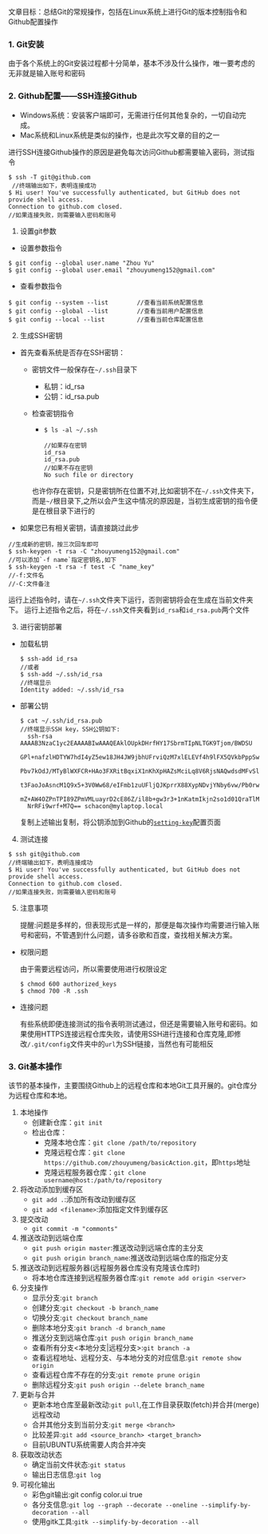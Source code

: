 文章目标：总结Git的常规操作，包括在Linux系统上进行Git的版本控制指令和Github配置操作

### 1.  Git安装
由于各个系统上的Git安装过程都十分简单，基本不涉及什么操作，唯一要考虑的无非就是输入账号和密码

### 2. Github配置——SSH连接Github
- Windows系统：安装客户端即可，无需进行任何其他复杂的，一切自动完成。
- Mac系统和Linux系统是类似的操作，也是此次写文章的目的之一

进行SSH连接Github操作的原因是避免每次访问Github都需要输入密码，测试指令
```
$ ssh -T git@github.com
 //终端输出如下，表明连接成功
$ Hi user! You've successfully authenticated, but GitHub does not provide shell access.
Connection to github.com closed.
//如果连接失败，则需要输入密码和账号
```

1. 设置git参数
- 设置参数指令
```
$ git config --global user.name "Zhou Yu"
$ git config --global user.email "zhouyumeng152@gmail.com"
```
- 查看参数指令
```
$ git config --system --list        //查看当前系统配置信息
$ git config --global --list        //查看当前用户配置信息
$ git config --local --list         //查看当前仓库配置信息
```
2. 生成SSH密钥

- 首先查看系统是否存在SSH密钥：
  
  + 密钥文件一般保存在`~/.ssh`目录下
    
    - 私钥：id_rsa
    - 公钥：id_rsa.pub
  + 检查密钥指令
    - `$ ls -al ~/.ssh`
      
      ```
      //如果存在密钥
      id_rsa
      id_rsa.pub
      //如果不存在密钥
      No such file or directory
      ```   
    也许你存在密钥，只是密钥所在位置不对,比如密钥不在`~/.ssh`文件夹下，而是`~/`根目录下,之所以会产生这中情况的原因是，当初生成密钥的指令便是在根目录下进行的
- 如果您已有相关密钥，请直接跳过此步
```
//生成新的密钥，按三次回车即可
$ ssh-keygen -t rsa -C "zhouyumeng152@gmail.com"
//可以添加`-f name`指定密钥名,如下
$ ssh-keygen -t rsa -f test -C "name_key"
//-f:文件名
//-C:文件备注
```
运行上述指令时，请在`~/.ssh`文件夹下运行，否则密钥将会在生成在当前文件夹下。
运行上述指令之后，将在`~/.ssh`文件夹看到`id_rsa`和`id_rsa.pub`两个文件

3. 进行密钥部署

- 加载私钥
  ```
  $ ssh-add id_rsa
  //或者
  $ ssh-add ~/.ssh/id_rsa
  //终端显示
  Identity added: ~/.ssh/id_rsa
  ```
- 部署公钥
  ```
  $ cat ~/.ssh/id_rsa.pub
  //终端显示SSH key，SSH公钥如下:
    ssh-rsa AAAAB3NzaC1yc2EAAAABIwAAAQEAklOUpkDHrfHY17SbrmTIpNLTGK9Tjom/BWDSU
    GPl+nafzlHDTYW7hdI4yZ5ew18JH4JW9jbhUFrviQzM7xlELEVf4h9lFX5QVkbPppSwg0cda3
    Pbv7kOdJ/MTyBlWXFCR+HAo3FXRitBqxiX1nKhXpHAZsMciLq8V6RjsNAQwdsdMFvSlVK/7XA
    t3FaoJoAsncM1Q9x5+3V0Ww68/eIFmb1zuUFljQJKprrX88XypNDvjYNby6vw/Pb0rwert/En
    mZ+AW4OZPnTPI89ZPmVMLuayrD2cE86Z/il8b+gw3r3+1nKatmIkjn2so1d01QraTlMqVSsbx
    NrRFi9wrf+M7Q== schacon@mylaptop.local
  ```
  复制上述输出复制，将公钥添加到Github的[`setting-key`](https://github.com/settings/keys)配置页面

4. 测试连接
```
$ ssh git@github.com
//终端输出如下，表明连接成功
$ Hi user! You've successfully authenticated, but GitHub does not provide shell access.
Connection to github.com closed.
//如果连接失败，则需要输入密码和账号
```

5. 注意事项

    提醒:问题是多样的，但表现形式是一样的，那便是每次操作均需要进行输入账号和密码，不管遇到什么问题，请多谷歌和百度，查找相关解决方案。

- 权限问题
    
    由于需要远程访问，所以需要使用进行权限设定

    ```
    $ chmod 600 authorized_keys
    $ chmod 700 -R .ssh
    ```
    
- 连接问题
    
    有些系统即便连接测试的指令表明测试通过，但还是需要输入账号和密码。如果使用HTTPS连接远程仓库失败，请使用SSH进行连接和仓库克隆,即修改`/.git/config`文件夹中的`url`为SSH链接，当然也有可能相反

### 3. Git基本操作
该节的基本操作，主要围绕Github上的远程仓库和本地Git工具开展的。git仓库分为远程仓库和本地。
1. 本地操作
    - 创建新仓库：`git init`
    - 检出仓库：
        + 克隆本地仓库：`git clone /path/to/repository`
        + 克隆远程仓库：`git clone https://github.com/zhouyumeng/basicAction.git`，即`https`地址
        + 克隆远程服务器仓库：`git clone username@host:/path/to/repository` 
2. 将改动添加到缓存区
    - `git add .`:添加所有改动到缓存区
    - `git add <filename>`:添加指定文件到缓存区
3. 提交改动
    - `git commit -m "commonts"`
4. 推送改动到远端仓库
    - `git push origin master`:推送改动到远端仓库的主分支
    - `git push origin branch_name`:推送改动到远端仓库的指定分支
5. 推送改动到远程服务器(远程服务器仓库没有克隆该仓库时)
    - 将本地仓库连接到远程服务器仓库:`git remote add origin <server>`
6. 分支操作
    - 显示分支:`git branch`
    - 创建分支:`git checkout -b branch_name`
    - 切换分支:`git checkout branch_name`
    - 删除本地分支:`git branch -d branch_name`
    - 推送分支到远端仓库:`git push origin branch_name`
    - 查看所有分支<本地分支|远程分支>:`git branch -a`
    - 查看远程地址、远程分支、与本地分支的对应信息:`git remote show origin`
    - 查看远程仓库不存在的分支:`git remote prune origin`
    - 删除远程分支:`git push origin --delete branch_name`
7. 更新与合并
    - 更新本地仓库至最新改动:`git pull`,在工作目录获取(fetch)并合并(merge)远程改动
    - 合并其他分支到当前分支:`git merge <branch>`
    - 比较差异:`git add <source_branch> <target_branch>`
    - 目前UBUNTU系统需要人肉合并冲突
8. 获取改动状态
    - 确定当前文件状态:`git status`
    - 输出日志信息:`git log`
9. 可视化输出
    - 彩色git输出:git config color.ui true
    - 各分支信息:`git log --graph --decorate --oneline --simplify-by-decoration --all`
    - 使用gitk工具:`gitk --simplify-by-decoration --all`
